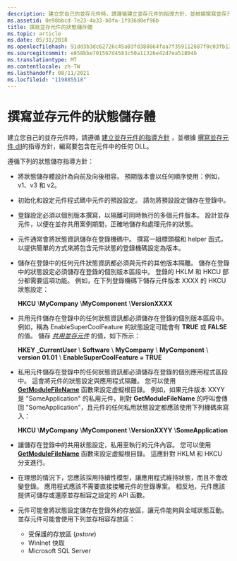 ```yaml
---
description: 建立您自己的並存元件時，請遵循建立並存元件的指導方針，並根據撰寫並存元件 DLL 的指導方針，編寫要包含在元件中的任何 DLL。
ms.assetid: 0e98bbcd-7e23-4a33-b0fa-1f936d0ef96b
title: 撰寫並存元件的狀態儲存體
ms.topic: article
ms.date: 05/31/2018
ms.openlocfilehash: 91dd3b3dc62726c45a03fd388864faa7f359112687f0c03fb133276eef2280ec
ms.sourcegitcommit: e858bbe701567d4583c50a11326e42d7ea51804b
ms.translationtype: MT
ms.contentlocale: zh-TW
ms.lasthandoff: 08/11/2021
ms.locfileid: "119885518"
---
```

# <a name="authoring-state-storage-for-side-by-side-assemblies"></a>撰寫並存元件的狀態儲存體

建立您自己的並存元件時，請遵循 [建立並存元件的指導方針](guidelines-for-creating-side-by-side-assemblies.md) ，並根據 [撰寫並存元件 dll](authoring-a-dll-for-a-side-by-side-assembly.md)的指導方針，編寫要包含在元件中的任何 DLL。

遵循下列的狀態儲存指導方針：

-   將狀態儲存體設計為向前及向後相容。 預期版本會以任何順序使用：例如，v1、v3 和 v2。
-   初始化和設定元件程式碼中元件的預設設定。 請勿將預設設定儲存在登錄中。
-   登錄設定必須以個別版本撰寫，以隔離可同時執行的多個元件版本。 設計並存元件，以便在並存共用案例期間，正確地儲存和處理元件的狀態。
-   元件通常會將狀態資訊儲存在登錄機碼中。 撰寫一組標頭檔和 helper 函式，以提供簡單的方式來將包含元件狀態的登錄機碼設定為版本。
-   儲存在登錄中的任何元件狀態資訊都必須與元件的其他版本隔離。 儲存在登錄中的狀態設定必須儲存在登錄的個別版本區段中。 登錄的 HKLM 和 HKCU 部分都需要這項功能。 例如，在下列登錄機碼下儲存元件版本 XXXX 的 HKCU 狀態設定：

    **HKCU** \\**MyCompany** \\**MyComponent** \\**VersionXXXX**

-   共用元件儲存在登錄中的任何狀態資訊都必須儲存在登錄的個別版本區段中。 例如，稱為 EnableSuperCoolFeature 的狀態設定可能會有 **TRUE** 或 **FALSE** 的值。 儲存 [*共用並存元件*](s-sbscs-gly.md) 的值，如下所示：

    **HKEY \_CurrentUser** \\ **Software** \\ **MyCompany** \\ **MyComponent** \\ **version 01.01** \\ **EnableSuperCoolFeature = TRUE**

-   私用元件儲存在登錄中的任何狀態資訊都必須儲存在登錄的個別應用程式區段中。 這會將元件的狀態設定與應用程式隔離。 您可以使用 [**GetModuleFileName**](/windows/desktop/api/libloaderapi/nf-libloaderapi-getmodulefilenamea) 函數來設定虛擬根目錄。 例如，如果元件版本 XXYY 是 "SomeApplication" 的私用元件，則對 **GetModuleFileName** 的呼叫會傳回 "SomeApplication"，且元件的任何私用狀態設定都應該使用下列機碼來寫入：

    **HKCU** \\**MyCompany** \\**MyComponent** \\**VersionXXYY** \\**SomeApplication**

-   讓儲存在登錄中的共用狀態設定，私用至執行的元件內容。 您可以使用 [**GetModuleFileName**](/windows/desktop/api/libloaderapi/nf-libloaderapi-getmodulefilenamea) 函數來設定虛擬根目錄。 這應針對 HKLM 和 HKCU 分支進行。
-   在理想的情況下，您應該採用持續性模型，讓應用程式維持狀態，而且不會改變登錄。 應用程式應該不需要直接接觸元件的登錄專案。 相反地，元件應該提供可儲存或還原並存相容之設定的 API 函數。
-   元件可能會將狀態設定儲存在登錄外的存放區，讓元件能夠與全域狀態互動。 並存元件可能會使用下列並存相容存放區：
    -   受保護的存放區 (*pstore*) 
    -   WinInet 快取
    -   Microsoft SQL Server

 

 
